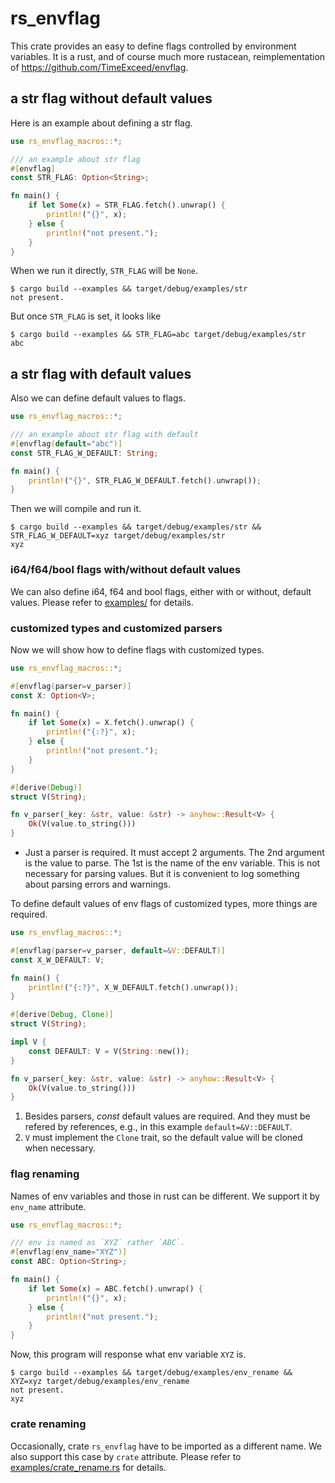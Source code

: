 # rs_envflag

This crate provides an easy to define flags controlled by environment variables.
It is a rust, and of course much more rustacean, reimplementation of <https://github.com/TimeExceed/envflag>.

## a str flag without default values

Here is an example about defining a str flag.

```rust
use rs_envflag_macros::*;

/// an example about str flag
#[envflag]
const STR_FLAG: Option<String>;

fn main() {
    if let Some(x) = STR_FLAG.fetch().unwrap() {
        println!("{}", x);
    } else {
        println!("not present.");
    }
}
```

When we run it directly, `STR_FLAG` will be `None`.

```text
$ cargo build --examples && target/debug/examples/str
not present.
```

But once `STR_FLAG` is set, it looks like

```text
$ cargo build --examples && STR_FLAG=abc target/debug/examples/str
abc
```

## a str flag with default values

Also we can define default values to flags.

```rust
use rs_envflag_macros::*;

/// an example about str flag with default
#[envflag(default="abc")]
const STR_FLAG_W_DEFAULT: String;

fn main() {
    println!("{}", STR_FLAG_W_DEFAULT.fetch().unwrap());
}
```

Then we will compile and run it.

```text
$ cargo build --examples && target/debug/examples/str && STR_FLAG_W_DEFAULT=xyz target/debug/examples/str
xyz
```

### i64/f64/bool flags with/without default values

We can also define i64, f64 and bool flags, either with or without, default values.
Please refer to [examples/](https://github.com/TimeExceed/rsenvflag/tree/main/examples) for details.

### customized types and customized parsers

Now we will show how to define flags with customized types.

```rust
use rs_envflag_macros::*;

#[envflag(parser=v_parser)]
const X: Option<V>;

fn main() {
    if let Some(x) = X.fetch().unwrap() {
        println!("{:?}", x);
    } else {
        println!("not present.");
    }
}

#[derive(Debug)]
struct V(String);

fn v_parser(_key: &str, value: &str) -> anyhow::Result<V> {
    Ok(V(value.to_string()))
}
```

*   Just a parser is required.
    It must accept 2 arguments.
    The 2nd argument is the value to parse.
    The 1st is the name of the env variable.
    This is not necessary for parsing values.
    But it is convenient to log something about parsing errors and warnings.

To define default values of env flags of customized types, more things are required.

```rust
use rs_envflag_macros::*;

#[envflag(parser=v_parser, default=&V::DEFAULT)]
const X_W_DEFAULT: V;

fn main() {
    println!("{:?}", X_W_DEFAULT.fetch().unwrap());
}

#[derive(Debug, Clone)]
struct V(String);

impl V {
    const DEFAULT: V = V(String::new());
}

fn v_parser(_key: &str, value: &str) -> anyhow::Result<V> {
    Ok(V(value.to_string()))
}
```

1.  Besides parsers, _const_ default values are required.
    And they must be refered by references, e.g., in this example `default=&V::DEFAULT`.
2.  `V` must implement the `Clone` trait, so the default value will be cloned when necessary.

### flag renaming

Names of env variables and those in rust can be different.
We support it by `env_name` attribute.

```rust
use rs_envflag_macros::*;

/// env is named as `XYZ` rather `ABC`.
#[envflag(env_name="XYZ")]
const ABC: Option<String>;

fn main() {
    if let Some(x) = ABC.fetch().unwrap() {
        println!("{}", x);
    } else {
        println!("not present.");
    }
}
```

Now, this program will response what env variable `XYZ` is.

```text
$ cargo build --examples && target/debug/examples/env_rename && XYZ=xyz target/debug/examples/env_rename
not present.
xyz
```

### crate renaming

Occasionally, crate `rs_envflag` have to be imported as a different name.
We also support this case by `crate` attribute.
Please refer to [examples/crate_rename.rs](https://github.com/TimeExceed/rsenvflag/tree/main/examples/crate_rename.rs) for details.
